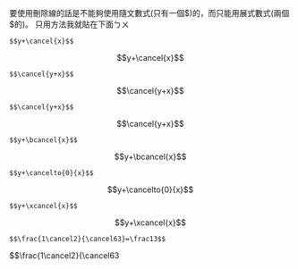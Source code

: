 要使用刪除線的話是不能夠使用隨文數式(只有一個\$)的，而只能用展式數式(兩個\$的)。
只用方法我就貼在下面ㄅㄨ
```
$$y+\cancel{x}$$
```
$$y+\cancel{x}$$

```
$$\cancel{y+x}$$
```
$$\cancel{y+x}$$
```
$$\cancel{y+x}$$
```
$$\cancel{y+x}$$

```
$$y+\bcancel{x}$$
```
$$y+\bcancel{x}$$
```
$$y+\cancelto{0}{x}$$
```
$$y+\cancelto{0}{x}$$
```
$$y+\xcancel{x}$$
```
$$y+\xcancel{x}$$
```
$$\frac{1\cancel2}{\cancel63}=\frac13$$
```
$$\frac{1\cancel2}{\cancel63